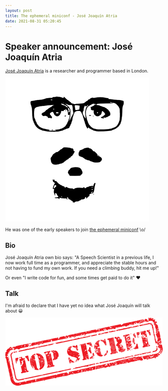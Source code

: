 ```yaml
---
layout: post
title: The ephemeral miniconf - José Joaquín Atria
date: 2021-08-31 05:20:45
---
```

# Speaker announcement: José Joaquín Atria
[José Joaquín Atria](https://www.pinguinorodriguez.cl/) is a researcher and programmer based in London.

![Atria](/assets/images/vxs5zleif1cmqrg7fv9c.png)

He was one of the early speakers to join [the ephemeral miniconf](https://thibaultduponchelle.github.io/the-ephemeral-miniconf/) \o/

## Bio
José Joaquín Atria own bio says: 
"A Speech Scientist in a previous life, I now work full time as a programmer, and appreciate the stable hours and not having to fund my own work. If you need a climbing buddy, hit me up!"

Or even "I write code for fun, and some times get paid to do it" :heart:

## Talk
I'm afraid to declare that I have yet no idea what José Joaquín will talk about :grinning:

![Top Secret](/assets/images/t3unrhdk5rkjpkgbqf4n.jpg)


